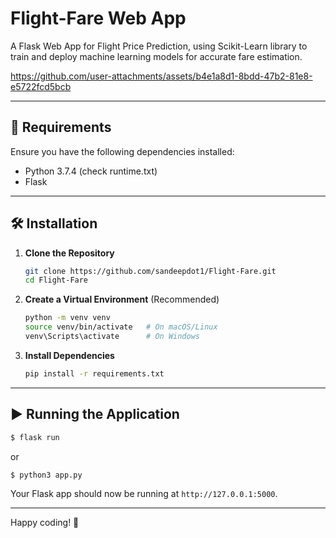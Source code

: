 # Flight-Fare Web App
A Flask Web App for Flight Price Prediction, using Scikit-Learn library to train and deploy machine learning models for accurate fare estimation.

https://github.com/user-attachments/assets/b4e1a8d1-8bdd-47b2-81e8-e5722fcd5bcb

---

## 📌 Requirements

Ensure you have the following dependencies installed:

- Python 3.7.4 (check runtime.txt)
- Flask

---

## 🛠️ Installation

1. **Clone the Repository**
   ```sh
   git clone https://github.com/sandeepdot1/Flight-Fare.git
   cd Flight-Fare
   ```

2. **Create a Virtual Environment** (Recommended)
   ```sh
   python -m venv venv
   source venv/bin/activate   # On macOS/Linux
   venv\Scripts\activate      # On Windows
   ```

3. **Install Dependencies**
   ```sh
   pip install -r requirements.txt
   ```

---

## ▶️ Running the Application

```sh
$ flask run
```

or

```sh
$ python3 app.py
```

Your Flask app should now be running at `http://127.0.0.1:5000`.

---

Happy coding! 🚀
